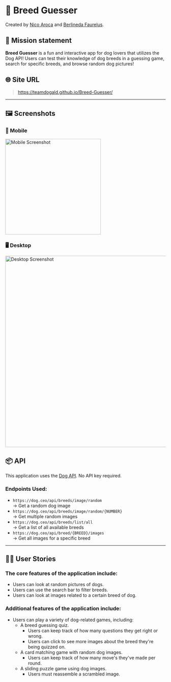 # 🐶 Breed Guesser
Created by [Nico Aroca](https://github.com/tailsmster) and [Berlineda Faurelus](https://github.com/Faurelus).


## 🚀 Mission statement

**Breed Guesser** is a fun and interactive app for dog lovers that utilizes the Dog API! Users can test their knowledge of dog breeds in a guessing game, search for specific breeds, and browse random dog pictures!

## 🌐 Site URL

> https://teamdogald.github.io/Breed-Guesser/

---


##  🖼️ Screenshots

### 📱 Mobile  
<img src="./screenshots/breeedguesser_mobile.png-mobile.png" width="300" alt="Mobile Screenshot" />

### 🖥️ Desktop  
<img src="./screenshots/breeedguesser_desktop.png-desktop.png" width="600" alt="Desktop Screenshot" />

## 📦 API

This application uses the [Dog API](https://dog.ceo/dog-api/). No API key required.

### Endpoints Used:
- `https://dog.ceo/api/breeds/image/random`  
  → Get a random dog image
- `https://dog.ceo/api/breeds/image/random/{NUMBER}`  
  → Get multiple random images
- `https://dog.ceo/api/breeds/list/all`  
  → Get a list of all available breeds
- `https://dog.ceo/api/breed/{BREED}/images`  
  → Get all images for a specific breed

---

## 🧑‍💻 User Stories

### **The core features of the application include:**
- Users can look at random pictures of dogs.
- Users can use the search bar to filter breeds.
- Users can look at images related to a certain breed of dog.

### **Additional features of the application include:**
- Users can play a variety of dog-related games, including:
  - A breed guessing quiz.
    - Users can keep track of how many questions they get right or wrong.
    - Users can click to see more images about the breed they're being quizzed on.
  - A card matching game with random dog images.
    - Users can keep track of how many move's they've made per round.
  - A sliding puzzle game using dog images.
    - Users must reassemble a scrambled image.

